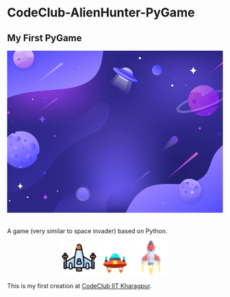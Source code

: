 # CodeClub-AlienHunter-PyGame

## My First PyGame

<div style="text-align:center">
  <img src="https://github.com/harshkhasbage77/CodeClub-AlienHunter-PyGame/blob/main/background.png" alt="Space Background" />
</div>

<br /> 

A game (very similar to space invader) based on Python. <br /> 

<div align="center">
  <img src="https://raw.githubusercontent.com/harshkhasbage77/CodeClub-AlienHunter-PyGame/main/player.png" alt="Player" width="80">
  <img src="https://raw.githubusercontent.com/harshkhasbage77/CodeClub-AlienHunter-PyGame/main/enemy.png" alt="Enemy Sprite" width="80">
  <img src="https://raw.githubusercontent.com/harshkhasbage77/CodeClub-AlienHunter-PyGame/main/missile.png" alt="Missile" width="80">
</div>

This is my first creation at [CodeClub IIT Kharagpur](https://wiki.metakgp.org/w/CodeClub).
